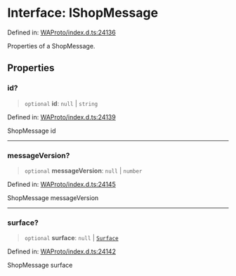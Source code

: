# Interface: IShopMessage

Defined in: [WAProto/index.d.ts:24136](https://github.com/Fokusdotid/Baileys/blob/a954da2ee3c892812cf9528a5a214092693c872f/WAProto/index.d.ts#L24136)

Properties of a ShopMessage.

## Properties

### id?

> `optional` **id**: `null` \| `string`

Defined in: [WAProto/index.d.ts:24139](https://github.com/Fokusdotid/Baileys/blob/a954da2ee3c892812cf9528a5a214092693c872f/WAProto/index.d.ts#L24139)

ShopMessage id

***

### messageVersion?

> `optional` **messageVersion**: `null` \| `number`

Defined in: [WAProto/index.d.ts:24145](https://github.com/Fokusdotid/Baileys/blob/a954da2ee3c892812cf9528a5a214092693c872f/WAProto/index.d.ts#L24145)

ShopMessage messageVersion

***

### surface?

> `optional` **surface**: `null` \| [`Surface`](../namespaces/ShopMessage/enumerations/Surface.md)

Defined in: [WAProto/index.d.ts:24142](https://github.com/Fokusdotid/Baileys/blob/a954da2ee3c892812cf9528a5a214092693c872f/WAProto/index.d.ts#L24142)

ShopMessage surface
